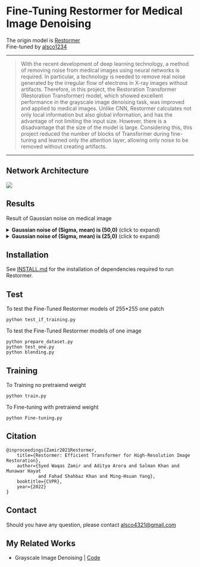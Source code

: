 
# Fine-Tuning Restormer for Medical Image Denoising

The origin model is [Restormer](https://github.com/swz30/Restormer)   
Fine-tuned by [alsco1234](https://github.com/alsco1234/)

<hr />

> With the recent development of deep learning technology, a method of removing noise from medical images using neural networks is required. In particular, a technology is needed to remove real noise generated by the irregular flow of electrons in X-ray images without artifacts. Therefore, in this project, the Restoration Transformer (Restoration Transformer) model, which showed excellent performance in the grayscale image denoising task, was improved and applied to medical images. Unlike CNN, Restormer calculates not only local information but also global information, and has the advantage of not limiting the input size. However, there is a disadvantage that the size of the model is large. Considering this, this project reduced the number of blocks of Transformer during fine-tuning and learned only the attention layer, allowing only noise to be removed without creating artifacts.
<hr />

## Network Architecture

<img src = "https://i.imgur.com/ulLoEig.png"> 

## Results
Result of Gaussian noise on medical image

<details>
<summary><strong>Gaussian noise of (Sigma, mean) is (50,0)</strong> (click to expand) </summary>
<img src = "https://i.imgur.com/mMoqYJi.png"> 
</details>

<details>
<summary><strong>Gaussian noise of (Sigma, mean) is (25,0)</strong> (click to expand) </summary>
<img src = "https://i.imgur.com/mMoqYJi.png"> 
</details>

## Installation

See [INSTALL.md](INSTALL.md) for the installation of dependencies required to run Restormer.

## Test

To test the Fine-Tuned Restormer models of 255*255 one patch
```
python test_if_training.py
```
To test the Fine-Tuned Restormer models of one image
```
python prepare_dataset.py
python test_one.py
python blending.py
```

## Training
To Training no pretraiend weight
```
python train.py
```
To Fine-tuning with pretraiend weight
```
python Fine-tuning.py
```


## Citation

    @inproceedings{Zamir2021Restormer,
        title={Restormer: Efficient Transformer for High-Resolution Image Restoration}, 
        author={Syed Waqas Zamir and Aditya Arora and Salman Khan and Munawar Hayat 
                and Fahad Shahbaz Khan and Ming-Hsuan Yang},
        booktitle={CVPR},
        year={2022}
    }


## Contact
Should you have any question, please contact alsco4321@gmail.com


## My Related Works
- Grayscale Image Denoising | [Code](https://github.com/alsco1234/Image_Denoising) 